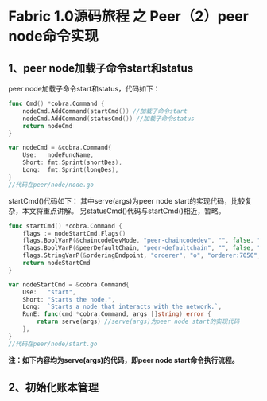 # Fabric 1.0源码旅程 之 Peer（2）peer node命令实现

## 1、peer node加载子命令start和status

peer node加载子命令start和status，代码如下：

```go
func Cmd() *cobra.Command {
	nodeCmd.AddCommand(startCmd()) //加载子命令start
	nodeCmd.AddCommand(statusCmd()) //加载子命令status
	return nodeCmd
}

var nodeCmd = &cobra.Command{
	Use:   nodeFuncName,
	Short: fmt.Sprint(shortDes),
	Long:  fmt.Sprint(longDes),
}
//代码在peer/node/node.go
```

startCmd()代码如下：
其中serve(args)为peer node start的实现代码，比较复杂，本文将重点讲解。
另statusCmd()代码与startCmd()相近，暂略。

```go
func startCmd() *cobra.Command {
	flags := nodeStartCmd.Flags()
	flags.BoolVarP(&chaincodeDevMode, "peer-chaincodedev", "", false, "Whether peer in chaincode development mode")
	flags.BoolVarP(&peerDefaultChain, "peer-defaultchain", "", false, "Whether to start peer with chain testchainid")
	flags.StringVarP(&orderingEndpoint, "orderer", "o", "orderer:7050", "Ordering service endpoint") //orderer
	return nodeStartCmd
}

var nodeStartCmd = &cobra.Command{
	Use:   "start",
	Short: "Starts the node.",
	Long:  `Starts a node that interacts with the network.`,
	RunE: func(cmd *cobra.Command, args []string) error {
		return serve(args) //serve(args)为peer node start的实现代码
	},
}
//代码在peer/node/start.go
```

**注：如下内容均为serve(args)的代码，即peer node start命令执行流程。**

## 2、初始化账本管理



